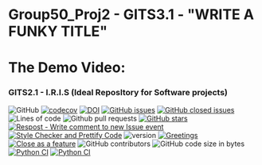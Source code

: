 # Group50_Proj2 - GITS3.1 - "WRITE A FUNKY TITLE"



# The Demo Video:


### GITS2.1 - I.R.I.S (Ideal ReposItory for Software projects)

![GitHub](https://img.shields.io/github/license/psvkaushik/Group50_Proj2)
[![codecov](https://codecov.io/gh/psvkaushik/Group50_Proj2/branch/master/graph/badge.svg?token=I3KHGTAQLU)](https://codecov.io/gh/psvkaushik/Group50_Proj2)
[![DOI](https://zenodo.org/badge/428784754.svg)](https://zenodo.org/badge/latestdoi/428784754)
[![GitHub issues](https://img.shields.io/github/issues/psvkaushik/Group50_Proj2)](https://github.com/jayrshah98/GITS2.1-I.R.I.S/issues?q=is%3Aopen+is%3Aissue)
[![GitHub closed issues](https://img.shields.io/github/issues-closed/psvkaushik/Group50_Proj2)](https://github.com/jayrshah98/GITS2.1-I.R.I.S/issues?q=is%3Aissue+is%3Aclosed)
![Lines of code](https://img.shields.io/tokei/lines/github/psvkaushik/Group50_Proj2)
![Github pull requests](https://img.shields.io/github/issues-pr/psvkaushik/Group50_Proj2)
[![GitHub stars](https://badgen.net/github/stars/psvkaushik/Group50_Proj2)](https://badgen.net/github/stars/psvkaushik/Group50_Proj2)
[![Respost - Write comment to new Issue event](https://github.com/psvkaushik/Group50_Proj2/actions/workflows/Respost.yml/badge.svg)](https://github.com/psvkaushik/Group50_Proj2/actions/workflows/Respost.yml)
[![Style Checker and Prettify Code](https://github.com/psvkaushik/Group50_Proj2/actions/workflows//Style_Checker_and_Prettify_Code.yml/badge.svg)](https://github.com/psvkaushik/Group50_Proj2/actions/workflows//Style_Checker_and_Prettify_Code.yml)
![version](https://img.shields.io/badge/version-1.0-blue)
[![Greetings](https://github.com/psvkaushik/Group50_Proj2/actions/workflows/greetings.yml/badge.svg)](https://github.com/psvkaushik/Group50_Proj2/actions/workflows/greetings.yml)
[![Close as a feature](https://github.com/psvkaushik/Group50_Proj2/actions/workflows/close_as_a_feature.yml/badge.svg)](https://github.com/psvkaushik/Group50_Proj2/actions/workflows/close_as_a_feature.yml)
![GitHub contributors](https://img.shields.io/github/contributors/psvkaushik/Group50_Proj2)
![GitHub code size in bytes](https://img.shields.io/github/languages/code-size/psvkaushik/Group50_Proj2)
[![Python CI](https://github.com/psvkaushik/Group50_Proj2/actions/workflows/build_test.yaml/badge.svg?branch=VaishnaviNaik96-patch-1&event=status)](https://github.com/psvkaushik/Group50_Proj2/actions/workflows/build_test.yaml)
[![Python CI](https://github.com/psvkaushik/Group50_Proj2/actions/workflows/build_test.yaml/badge.svg?branch=VaishnaviNaik96-patch-1)](https://github.com/psvkaushik/Group50_Proj2/actions/workflows/build_test.yaml)
